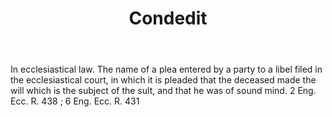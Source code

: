 ---
title: Condedit
letter: C
permalink: "/definitions/bld-condedit.html"
body: In ecclesiastical law. The name of a plea entered by a party to a libel filed
  in the ecclesiastical court, in which it is pleaded that the deceased made the will
  which is the subject of the sult, and that he was of sound mind. 2 Eng. Ecc. R.
  438 ; 6 Eng. Ecc. R. 431
published_at: '2018-07-07'
source: Black's Law Dictionary 2nd Ed (1910)
layout: post
---